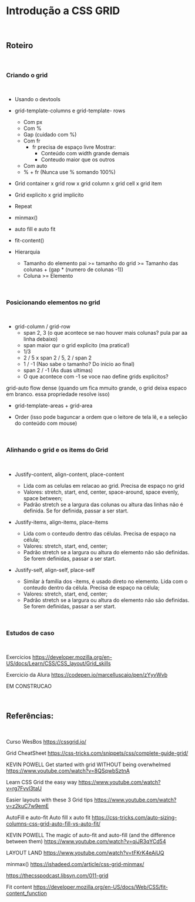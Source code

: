 # Introdução a CSS GRID
</br>

## Roteiro
</br>

### Criando o grid
</br>

- Usando o devtools
- grid-template-columns e grid-template- rows
  - Com px
  - Com %
  - Gap (cuidado com %)
  - Com fr
    - fr precisa de espaço livre Mostrar:
      - Conteúdo com width grande demais
      - Conteudo maior que os outros
  - Com auto
  - % + fr (Nunca use % somando 100%)

- Grid container x grid row x grid column x grid cell x grid item
- Grid explicito x grid implicito
- Repeat
- minmax()
- auto fill e auto fit
- fit-content()
- Hierarquia
  - Tamanho do elemento pai >= tamanho do grid >= Tamanho das colunas + (gap * (numero de colunas -1))
  - Coluna >= Elemento

</br>

### Posicionando elementos no grid 
</br>

- grid-column / grid-row
  - span 2, 3 (o que acontece se nao houver mais colunas? pula par aa linha debaixo)
  - span maior qur o grid explicito (ma pratica!)
  - 1/3
  - 2 / 5 x span 2 / 5, 2 / span 2
  - 1 / -1 (Nao sabe o tamanho? Do inicio ao final)
  - span 2 / -1 (As duas ultimas)
  - O que acontece com -1 se voce nao define grids explicitos?

grid-auto flow dense
(quando um fica mmuito grande, o grid deixa espaco em branco. essa propriedade resolve isso)

- grid-template-areas + grid-area

- Order (isso pode baguncar a ordem que o leitore de tela lê, e a seleção do conteúdo com mouse)

</br>

### Alinhando o grid e os items do Grid
</br>

- Justify-content, align-content, place-content
  - Lida com as celulas em relacao ao grid. Precisa de espaço no grid
  - Valores: stretch, start, end, center, space-around, space evenly, space between;
  - Padrão stretch se a largura das colunas ou altura das linhas não é definida. Se for definida, passar a ser start.

- Justify-items, align-items, place-items
  - Lida com o conteudo dentro das células. Precisa de espaço na célula;
  - Valores: stretch, start, end, center;
  - Padrão stretch se a largura ou altura do elemento não são definidas. Se forem definidas, passar a ser start.

- Justify-self, align-self, place-self
  - Similar à família dos -items, é usado direto no elemento. Lida com o conteudo dentro da célula. Precisa de espaço na célula;
  - Valores: stretch, start, end, center;
  - Padrão stretch se a largura ou altura do elemento não são definidas. Se forem definidas, passar a ser start.

</br>

### Estudos de caso
</br>

Exercicios
https://developer.mozilla.org/en-US/docs/Learn/CSS/CSS_layout/Grid_skills

Exercicio da Alura
https://codepen.io/marcelluscaio/pen/zYyvWvb

EM CONSTRUCAO

</br>

## Referências:
</br>

Curso WesBos
https://cssgrid.io/

Grid CheatSheet
https://css-tricks.com/snippets/css/complete-guide-grid/

KEVIN POWELL
Get started with grid WITHOUT being overwhelmed
https://www.youtube.com/watch?v=8QSqwbSztnA

Learn CSS Grid the easy way
https://www.youtube.com/watch?v=rg7Fvvl3taU

Easier layouts with these 3 Grid tips
https://www.youtube.com/watch?v=z2kuC7w9emE

AutoFill e auto-fit
Auto fill x auto fit
https://css-tricks.com/auto-sizing-columns-css-grid-auto-fill-vs-auto-fit/

KEVIN POWELL
The magic of auto-fit and auto-fill (and the difference between them)
https://www.youtube.com/watch?v=qjJR3qYCd54

LAYOUT LAND
https://www.youtube.com/watch?v=tFKrK4eAiUQ

minmax()
https://ishadeed.com/article/css-grid-minmax/

https://thecsspodcast.libsyn.com/011-grid

Fit content
https://developer.mozilla.org/en-US/docs/Web/CSS/fit-content_function
